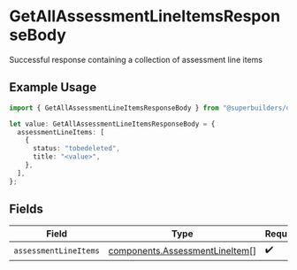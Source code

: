 # GetAllAssessmentLineItemsResponseBody

Successful response containing a collection of assessment line items

## Example Usage

```typescript
import { GetAllAssessmentLineItemsResponseBody } from "@superbuilders/oneroster/models/operations";

let value: GetAllAssessmentLineItemsResponseBody = {
  assessmentLineItems: [
    {
      status: "tobedeleted",
      title: "<value>",
    },
  ],
};
```

## Fields

| Field                                                                            | Type                                                                             | Required                                                                         | Description                                                                      |
| -------------------------------------------------------------------------------- | -------------------------------------------------------------------------------- | -------------------------------------------------------------------------------- | -------------------------------------------------------------------------------- |
| `assessmentLineItems`                                                            | [components.AssessmentLineItem](../../models/components/assessmentlineitem.md)[] | :heavy_check_mark:                                                               | N/A                                                                              |